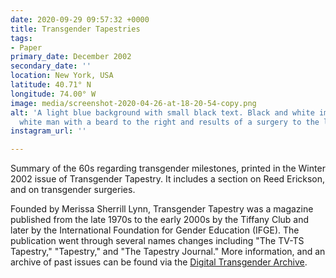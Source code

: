 ```yaml
---
date: 2020-09-29 09:57:32 +0000
title: Transgender Tapestries
tags:
- Paper
primary_date: December 2002
secondary_date: ''
location: New York, USA
latitude: 40.71° N
longitude: 74.00° W
image: media/screenshot-2020-04-26-at-18-20-54-copy.png
alt: 'A light blue background with small black text. Black and white images show a
  white man with a beard to the right and results of a surgery to the left. '
instagram_url: ''

---
```

Summary of the 60s regarding transgender milestones, printed in the Winter 2002 issue of Transgender Tapestry. It includes a section on Reed Erickson, and on transgender surgeries. 

Founded by Merissa Sherrill Lynn, Transgender Tapestry was a magazine published from the late 1970s to the early 2000s by the Tiffany Club and later by the International Foundation for Gender Education (IFGE). The publication went through several names changes including "The TV-TS Tapestry," "Tapestry," and "The Tapestry Journal." More information, and an archive of past issues can be found via the [Digital Transgender Archive](https://www.digitaltransgenderarchive.net/col/7w62f824d). 